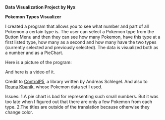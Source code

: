 **Data Visualization Project by Nyx**

**Pokemon Types Visualizer**

I created a program that allows you to see what number and part of all Pokemon a certain type is. 
The user can select a Pokemon type from the Button Menu and then they can see how many Pokemon, have this type
at a first listed type, how many as a second and how many have the two types (currently selected and previously selected).
The data is visualized both as a number and as a PieChart.

Here is a picture of the program:


And here is a video of it. 

Credit to [ControlP5](http://www.sojamo.de/libraries/controlP5/), a library written by Andreas Schlegel. 
And also to [Rouna Kbanik](https://www.kaggle.com/rounakbanik/pokemon), whose Pokemon data set I used. 

Issues: 
1.A pie chart is bad for representing such small numbers. But it was too late when I figured out that there are only a few Pokemon from each type.
2.The titles are outside of the translation because otherwise they change color. 

